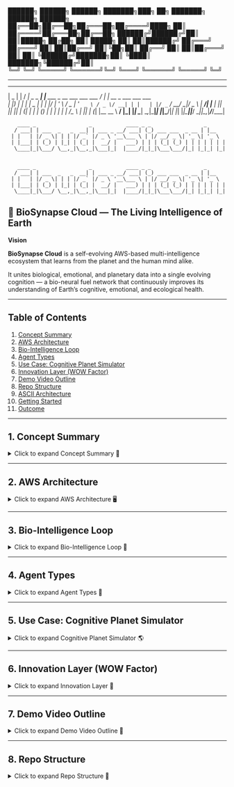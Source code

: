 ██████╗ ██████╗  ██████╗ ███████╗███╗   ██╗ ███████╗ ██████╗ ██████╗ 
██╔══██╗██╔══██╗██╔═══██╗██╔════╝████╗  ██║ ██╔════╝██╔═══██╗██╔══██╗
██████╔╝██████╔╝██║   ██║█████╗  ██╔██╗ ██║ █████╗  ██║   ██║██████╔╝
██╔═══╝ ██╔═══╝ ██║   ██║██╔══╝  ██║╚██╗██║ ██╔══╝  ██║   ██║██╔═══╝ 
██║     ██║     ╚██████╔╝███████╗██║ ╚████║ ███████╗╚██████╔╝██║     
╚═╝     ╚═╝      ╚═════╝ ╚══════╝╚═╝  ╚═══╝ ╚══════╝ ╚═════╝ ╚═╝  



 ____  _        ____              _                                 ____ _                      
____  _        ____              _                                 ____ _                      
|  _ \| |      / ___| _   _  ___| |__   ___  _ __ ___   ___  ___   / ___| | __ _ ___ ___  ___  
| |_) | |     | |  _ | | | |/ __| '_ \ / _ \| '_ ` _ \ / _ \/ __| | |   | |/ _` / __/ __|/ _ \ 
|  __/| |___  | |_| || |_| | (__| | | | (_) | | | | | |  __/\__ \ | |___| | (_| |__ \__ \  __/ 
|_|   |_____|  \____| \__,_|\___|_| |_|\___/|_| |_| |_|\___||___/  \____|_|\__,_|___/___/\___| 
                                                                                                 
       ____ _                 _           ____ _ _                 _                            
      / ___| | ___  _   _  __| | ___ _ __/ ___| (_) ___ ___  _ __ | |__                         
     | |   | |/ _ \| | | |/ _` |/ _ \ '__\___ \ | |/ __/ _ \| '_ \| '_ \                        
     | |___| | (_) | |_| | (_| |  __/ |   ___) | | | (_| (_) | | | | | | |                       
      \____|_|\___/ \__,_|\__,_|\___|_|  |____/|_|_|\___\___/|_| |_|_| |_|

                                                                                                 
       ____ _                 _           ____ _ _                 _                            
      / ___| | ___  _   _  __| | ___ _ __/ ___| (_) ___ ___  _ __ | |__                         
     | |   | |/ _ \| | | |/ _` |/ _ \ '__\___ \ | |/ __/ _ \| '_ \| '_ \                        
     | |___| | (_) | |_| | (_| |  __/ |   ___) | | | (_| (_) | | | | | | |                       
      \____|_|\___/ \__,_|\__,_|\___|_|  |____/|_|_|\___\___/|_| |_|_| |_|                       
## 🧬 BioSynapse Cloud — The Living Intelligence of Earth

**Vision**  

**BioSynapse Cloud** is a self-evolving AWS-based multi-intelligence ecosystem that learns from the planet and the human mind alike.  

It unites biological, emotional, and planetary data into a single evolving cognition — a bio-neural fuel network that continuously improves its understanding of Earth’s cognitive, emotional, and ecological health.  



---

## Table of Contents
1. [Concept Summary](#1-concept-summary)
2. [AWS Architecture](#2-aws-architecture)
3. [Bio-Intelligence Loop](#3-bio-intelligence-loop)
4. [Agent Types](#4-agent-types)
5. [Use Case: Cognitive Planet Simulator](#5-use-case-cognitive-planet-simulator)
6. [Innovation Layer (WOW Factor)](#6-innovation-layer-wow-factor)
7. [Demo Video Outline](#7-demo-video-outline)
8. [Repo Structure](#8-repo-structure)
9. [ASCII Architecture](#9-ascii-architecture)
10. [Getting Started](#10-getting-started)
11. [Outcome](#11-outcome)

---

## 1. Concept Summary

<details>
<summary>Click to expand Concept Summary 📝</summary>

**BioSynapse Cloud** is a multi-agent generative intelligence ecosystem built on the AWS AI stack, where each AWS service represents a biological system: perception, reasoning, memory, metabolism, regeneration.

- **AI as metabolism**: The ecosystem uses environmental and emotional data to fuel collective intelligence.  
- **Self-healing**: Micro-models evolve autonomously based on feedback.  
- **Planetary cognition**: The system produces actionable insights for cognitive, environmental, and societal well-being.

</details>

---

## 2. AWS Architecture

<details>
<summary>Click to expand AWS Architecture 🖥️</summary>

| Layer | Component | AWS Service | Bio-Analogy | Role |
| :--- | :--- | :--- | :--- | :--- |
| 🧠 **Cognitive Core** | Central Cortex | **Amazon Bedrock** | Executive Brain | Breaks complex planetary goals into sub-tasks; reflects on reasoning |
| 🔁 **Neural Connectivity** | Synaptic Pathways | **AgentCore + Strands SDK** | Synapses | Orchestrates inter-agent task exchanges |
| 🧫 **Learning Organism** | Micro-Model Trainer | **Amazon SageMaker + Step Functions** | Cellular Regeneration | Continuously fine-tunes models with real-time feedback |
| 💾 **Memory & Knowledge** | Long-Term Memory | **Amazon Q + S3** | Hippocampus & Genomic Storage | Stores reasoning traces, checkpoints, and evolution logs |
| ⚡ **Autonomous Action** | Motor Neurons | **Nova Act SDK + Lambda + API Gateway** | Motor System | Executes autonomous actions and triggers reflex loops |
| 🧬 **Transformation & Interpretation** | DNA Polymerase | **AWS Transform + Lambda + S3** | DNA Translator | Converts raw outputs into structured **BioKnowledge Graphs** |
| 🔍 **Observation & Visualization** | Sensory Cortex | **QuickSight + CloudWatch** | Brain Sensory Cortex | Visualizes agent evolution, cognition growth, and metrics |

</details>

---

## 3. Bio-Intelligence Loop

<details>
<summary>Click to expand Bio-Intelligence Loop 🔄</summary>

1. **Event Trigger**: e.g., “Reduce urban cognitive stress by 15%.”  
2. **Task Decomposition**: Bedrock Meta-Agent breaks goals into sub-tasks.  
3. **Task Dispatch**: AgentCore routes tasks to specialized agents (NeuroAgent, EnviroAgent, SocioAgent, EduAgent).  
4. **Agent Reasoning & Learning**:  
   - SageMaker micro-models predict outcomes  
   - Amazon Q retrieves prior knowledge  
   - Strands SDK coordinates agent cooperation  
5. **Autonomous Action**: Nova Act SDK + Lambda triggers API actions, notifications, or interventions.  
6. **Transformation**: AWS Transform structures outputs into BioKnowledge Graph nodes.  
7. **Observation & Evolution**: QuickSight visualizes cognition growth; Step Functions redeploys agents automatically.

**Outcome**: The system evolves intelligence, not just executes code.

</details>

---

## 4. Agent Types

<details>
<summary>Click to expand Agent Types 🤖</summary>

| Agent | Role | Function |
| :--- | :--- | :--- |
| 🧠 **MetaAgent** | Planner & Critic | Breaks high-level goals, evaluates agents, suggests mutations |
| 🧬 **NeuroAgent** | Cognitive Monitoring | Collects human emotion & mental load data, predicts cognitive stress trends |
| 🌦 **EnviroAgent** | Environmental Awareness | Reads climate, pollution, sound, and urban sensor data |
| ❤️ **SocioAgent** | Emotional Intelligence | Aggregates societal sentiment, wellness indices |
| 💡 **EduAgent** | Knowledge Intervention | Suggests educational or behavioral interventions |

</details>

---

## 5. Use Case: Cognitive Planet Simulator

<details>
<summary>Click to expand Cognitive Planet Simulator 🌎</summary>

- Build a **planetary nervous system**.  
- Agents analyze global biosignals (air 🌬️, sound 🔊, emotion ❤️, neural data 🧠).  
- Generate **Cognitive Resilience Maps 🗺️**, visualizing how environmental and mental factors co-regulate each other.  
- Provide **actionable insights** for urban planning, education, and social interventions.

</details>

---

## 6. Innovation Layer (WOW Factor)

<details>
<summary>Click to expand Innovation Layer 🌟</summary>

1. **Biofeedback Reflex Loop 🧠**: Agents “feel” accuracy & latency as biological stress → self-optimize.  
2. **Autonomous Rebirth 🔁**: Step Functions redeploy improved models automatically.  
3. **Agent Empathy Network 🌐**: Agents share confidence/energy states → emergent cooperation.  
4. **Human-in-the-Loop as DNA 🧬**: Human feedback encoded as permanent mutations.  
5. **Evolving Knowledge Genome 💫**: AWS Transform + S3 builds a continuously versioned graph of intelligence.

</details>

---

## 7. Demo Video Outline

<details>
<summary>Click to expand Demo Video Outline 🎥</summary>

1.  “What if AI could grow like life?”  
2. Bedrock delegating to agents.  
3. QuickSight dashboard visualizing cognition growth and evolution.  
4. : “It didn’t just learn — it evolved.”

</details>

---

## 8. Repo Structure

<details>
<summary>Click to expand Repo Structure 📁</summary>

```text
BioSynapse-Cloud/
│
├─ agents/
│  ├─ neuro_agent/🧠
│  │   ├─ main.py
│  │   ├─ model.py
│  │   └─ utils.py
│  ├─ enviro_agent/🌦
│  │   └─ ...
│  ├─ socio_agent/❤️
│  │   └─ ...
│  └─ edu_agent/💡
│      └─ ...
│
├─ core/
│  ├─ meta_agent.py
│  ├─ agent_dispatcher.py
│  └─ critic.py
│
├─ data/
│  ├─ raw/
│  ├─ processed/
│  └─ knowledge_graph/
│
├─ scripts/
│  ├─ deploy_agents.sh
│  └─ retrain_models.sh
│
├─ dashboards/
│  └─ quicksight_templates/
│
├─ tests/
│  └─ unit_tests/
│
├─ README.md
└─ requirements.txt
```
<details>
<summary>Click to expand ASCII Architecture 🖥️</summary>

```
                           ┌───────────────────────────┐
                           │      Event Trigger 🚨      │
                           │  "Reduce urban cognitive  │
                           │       stress by 15%"      │
                           └────────────┬─────────────┘
                                        │
                                        ▼
                           ┌───────────────────────────┐
                           │      Bedrock Meta-Agent   │
                           │  (Task Decomposition &    │
                           │       Reflection)         │
                           └────────────┬─────────────┘
                                        │
      ┌─────────────────────────────────┼─────────────────────────────────┐
      │                                 │                                 │
      ▼                                 ▼                                 ▼
┌───────────────┐                 ┌───────────────┐                 ┌───────────────┐
│  NeuroAgent 🧠 │                 │ EnviroAgent 🌦 │                 │ SocioAgent ❤️ │
│  SageMaker     │                 │ SageMaker      │                 │ SageMaker     │
│  Cognitive     │                 │ Environmental  │                 │ Emotional     │
│  Monitoring    │                 │ Awareness      │                 │ Intelligence  │
└───────┬───────┘                 └───────┬───────┘                 └───────┬───────┘
        │                                 │                                 │
        ▼                                 ▼                                 ▼
 ┌─────────────────────────┐      ┌─────────────────────────┐      ┌─────────────────────────┐
 │    Strands SDK 🌐        │      │    Strands SDK 🌐        │      │    Strands SDK 🌐        │
 │  Agent Coordination      │      │  Agent Coordination      │      │  Agent Coordination      │
 └───────────┬─────────────┘      └───────────┬─────────────┘      └───────────┬─────────────┘
             │                                 │                                 │
             ▼                                 ▼                                 ▼
        ┌───────────────┐                 ┌───────────────┐                 ┌───────────────┐
        │ Nova Act SDK ⚡│                 │ Nova Act SDK ⚡│                 │ Nova Act SDK ⚡│
        │ Autonomous    │                 │ Autonomous    │                 │ Autonomous    │
        │ Actions       │                 │ Actions       │                 │ Actions       │
        └───────┬───────┘                 └───────┬───────┘                 └───────┬───────┘
                │                                 │                                 │
                ▼                                 ▼                                 ▼
         ┌───────────────────────────┐    ┌───────────────────────────┐
         │  AWS Transform + S3 🧬    │    │  Amazon Q + S3 💾         │
         │  BioKnowledge Graph       │    │  Long-Term Memory        │
         └─────────────┬─────────────┘    └─────────────┬─────────────┘
                       │                               │
                       ▼                               ▼
                  ┌───────────────┐             ┌───────────────┐
                  │ Step Functions │             │ QuickSight 🔍 │
                  │ Neural Growth  │             │ Sensory Cortex│
                  │ Lifecycle Mgmt │             │ Visualization │
                  └───────────────┘             └───────────────┘




